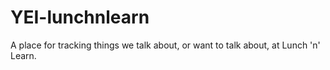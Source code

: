 # YEI-lunchnlearn
 A place for tracking things we talk about, or want to talk about, at Lunch 'n' Learn.
